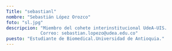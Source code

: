 ```yaml
---
Title: "sebastianl"
nombre: "Sebastián López Orozco"
foto: "sl.jpg"
descripcion: "Miembro del cohete interinstitucional UdeA-UIS.
             Correo: sebastian.lopezo@udea.edu.co"
puesto: "Estudiante de Biomedical.Universidad de Antioquia."
---
```

